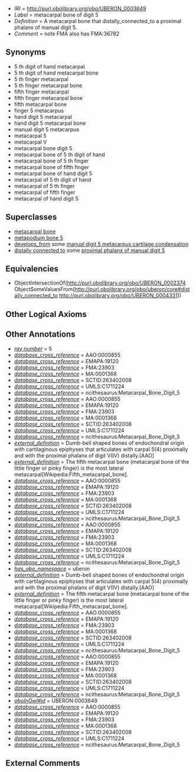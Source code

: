  * *IRI* = http://purl.obolibrary.org/obo/UBERON_0003649
 * *Label* = metacarpal bone of digit 5
 * *Definition* = A metacarpal bone that distally_connected_to a proximal phalanx of manual digit 5.
 * *Comment* = note FMA also has FMA:36782

## Synonyms

 * 5 th digit of hand metacarpal
 * 5 th digit of hand metacarpal bone
 * 5 th finger metacarpal
 * 5 th finger metacarpal bone
 * fifth finger metacarpal
 * fifth finger metacarpal bone
 * fifth metacarpal bone
 * finger 5 metacarpus
 * hand digit 5 metacarpal
 * hand digit 5 metacarpal bone
 * manual digit 5 metacarpus
 * metacarpal 5
 * metacarpal V
 * metacarpal bone digit 5
 * metacarpal bone of 5 th digit of hand
 * metacarpal bone of 5 th finger
 * metacarpal bone of fifth finger
 * metacarpal bone of hand digit 5
 * metacarpal of 5 th digit of hand
 * metacarpal of 5 th finger
 * metacarpal of fifth finger
 * metacarpal of hand digit 5

## Superclasses

 * [metacarpal bone](../../UBERON/74/UBERON_0002374.md)
 * [metapodium bone 5](../../UBERON/85/UBERON_0013585.md)
 * [develops_from](../../RO/02/RO_0002202.md) some [manual digit 5 metacarpus cartilage condensation](../../UBERON/74/UBERON_0010574.md)
 * [distally connected to](../../core#distally/to/core#distally_connected_to.md) some [proximal phalanx of manual digit 5](../../UBERON/31/UBERON_0004331.md)

## Equivalencies

 * ObjectIntersectionOf(<http://purl.obolibrary.org/obo/UBERON_0002374> ObjectSomeValuesFrom(<http://purl.obolibrary.org/obo/uberon/core#distally_connected_to> <http://purl.obolibrary.org/obo/UBERON_0004331>))

## Other Logical Axioms


## Other Annotations

 * *[ray number](../../UBPROP/04/UBPROP_0000104.md)* = 5
 * *[database_cross_reference](../../ef/oboInOwl#hasDbXref.md)* = AAO:0000855
 * *[database_cross_reference](../../ef/oboInOwl#hasDbXref.md)* = EMAPA:19120
 * *[database_cross_reference](../../ef/oboInOwl#hasDbXref.md)* = FMA:23903
 * *[database_cross_reference](../../ef/oboInOwl#hasDbXref.md)* = MA:0001368
 * *[database_cross_reference](../../ef/oboInOwl#hasDbXref.md)* = SCTID:263402008
 * *[database_cross_reference](../../ef/oboInOwl#hasDbXref.md)* = UMLS:C1711224
 * *[database_cross_reference](../../ef/oboInOwl#hasDbXref.md)* = ncithesaurus:Metacarpal_Bone_Digit_5
 * *[database_cross_reference](../../ef/oboInOwl#hasDbXref.md)* = AAO:0000855
 * *[database_cross_reference](../../ef/oboInOwl#hasDbXref.md)* = EMAPA:19120
 * *[database_cross_reference](../../ef/oboInOwl#hasDbXref.md)* = FMA:23903
 * *[database_cross_reference](../../ef/oboInOwl#hasDbXref.md)* = MA:0001368
 * *[database_cross_reference](../../ef/oboInOwl#hasDbXref.md)* = SCTID:263402008
 * *[database_cross_reference](../../ef/oboInOwl#hasDbXref.md)* = UMLS:C1711224
 * *[database_cross_reference](../../ef/oboInOwl#hasDbXref.md)* = ncithesaurus:Metacarpal_Bone_Digit_5
 * *[external_definition](../../UBPROP/01/UBPROP_0000001.md)* = Dumb-bell shaped bones of endochondral origin with cartilaginous epiphyses that articulates with carpal 5(4) proximally and with the proximal phalanx of digit V(IV) distally.[AAO]
 * *[external_definition](../../UBPROP/01/UBPROP_0000001.md)* = The fifth metacarpal bone (metacarpal bone of the little finger or pinky finger) is the most lateral metacarpal[Wikipedia:Fifth_metacarpal_bone].
 * *[database_cross_reference](../../ef/oboInOwl#hasDbXref.md)* = AAO:0000855
 * *[database_cross_reference](../../ef/oboInOwl#hasDbXref.md)* = EMAPA:19120
 * *[database_cross_reference](../../ef/oboInOwl#hasDbXref.md)* = FMA:23903
 * *[database_cross_reference](../../ef/oboInOwl#hasDbXref.md)* = MA:0001368
 * *[database_cross_reference](../../ef/oboInOwl#hasDbXref.md)* = SCTID:263402008
 * *[database_cross_reference](../../ef/oboInOwl#hasDbXref.md)* = UMLS:C1711224
 * *[database_cross_reference](../../ef/oboInOwl#hasDbXref.md)* = ncithesaurus:Metacarpal_Bone_Digit_5
 * *[database_cross_reference](../../ef/oboInOwl#hasDbXref.md)* = AAO:0000855
 * *[database_cross_reference](../../ef/oboInOwl#hasDbXref.md)* = EMAPA:19120
 * *[database_cross_reference](../../ef/oboInOwl#hasDbXref.md)* = FMA:23903
 * *[database_cross_reference](../../ef/oboInOwl#hasDbXref.md)* = MA:0001368
 * *[database_cross_reference](../../ef/oboInOwl#hasDbXref.md)* = SCTID:263402008
 * *[database_cross_reference](../../ef/oboInOwl#hasDbXref.md)* = UMLS:C1711224
 * *[database_cross_reference](../../ef/oboInOwl#hasDbXref.md)* = ncithesaurus:Metacarpal_Bone_Digit_5
 * *[has_obo_namespace](../../ce/oboInOwl#hasOBONamespace.md)* = uberon
 * *[external_definition](../../UBPROP/01/UBPROP_0000001.md)* = Dumb-bell shaped bones of endochondral origin with cartilaginous epiphyses that articulates with carpal 5(4) proximally and with the proximal phalanx of digit V(IV) distally.[AAO]
 * *[external_definition](../../UBPROP/01/UBPROP_0000001.md)* = The fifth metacarpal bone (metacarpal bone of the little finger or pinky finger) is the most lateral metacarpal[Wikipedia:Fifth_metacarpal_bone].
 * *[database_cross_reference](../../ef/oboInOwl#hasDbXref.md)* = AAO:0000855
 * *[database_cross_reference](../../ef/oboInOwl#hasDbXref.md)* = EMAPA:19120
 * *[database_cross_reference](../../ef/oboInOwl#hasDbXref.md)* = FMA:23903
 * *[database_cross_reference](../../ef/oboInOwl#hasDbXref.md)* = MA:0001368
 * *[database_cross_reference](../../ef/oboInOwl#hasDbXref.md)* = SCTID:263402008
 * *[database_cross_reference](../../ef/oboInOwl#hasDbXref.md)* = UMLS:C1711224
 * *[database_cross_reference](../../ef/oboInOwl#hasDbXref.md)* = ncithesaurus:Metacarpal_Bone_Digit_5
 * *[database_cross_reference](../../ef/oboInOwl#hasDbXref.md)* = AAO:0000855
 * *[database_cross_reference](../../ef/oboInOwl#hasDbXref.md)* = EMAPA:19120
 * *[database_cross_reference](../../ef/oboInOwl#hasDbXref.md)* = FMA:23903
 * *[database_cross_reference](../../ef/oboInOwl#hasDbXref.md)* = MA:0001368
 * *[database_cross_reference](../../ef/oboInOwl#hasDbXref.md)* = SCTID:263402008
 * *[database_cross_reference](../../ef/oboInOwl#hasDbXref.md)* = UMLS:C1711224
 * *[database_cross_reference](../../ef/oboInOwl#hasDbXref.md)* = ncithesaurus:Metacarpal_Bone_Digit_5
 * *[oboInOwl#id](../../id/oboInOwl#id.md)* = UBERON:0003649
 * *[database_cross_reference](../../ef/oboInOwl#hasDbXref.md)* = AAO:0000855
 * *[database_cross_reference](../../ef/oboInOwl#hasDbXref.md)* = EMAPA:19120
 * *[database_cross_reference](../../ef/oboInOwl#hasDbXref.md)* = FMA:23903
 * *[database_cross_reference](../../ef/oboInOwl#hasDbXref.md)* = MA:0001368
 * *[database_cross_reference](../../ef/oboInOwl#hasDbXref.md)* = SCTID:263402008
 * *[database_cross_reference](../../ef/oboInOwl#hasDbXref.md)* = UMLS:C1711224
 * *[database_cross_reference](../../ef/oboInOwl#hasDbXref.md)* = ncithesaurus:Metacarpal_Bone_Digit_5

## External Comments

